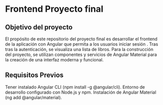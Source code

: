 # Frontend Proyecto final

## Objetivo del proyecto
El propósito de este repositorio del proyecto final es desarrollar el frontend de la aplicación con Angular que permita a los usuarios iniciar sesión . Tras tras la autenticación, se visualiza una lista de libros. Para la construcción del proyecto, se utilizan componentes y servicios de Angular Material para la creación de una interfaz moderna y funcional.

## Requisitos Previos
Tener instalado Angular CLI (npm install -g @angular/cli).
Entorno de desarrollo configurado con Node.js y npm.
Instalación de Angular Material (ng add @angular/material).



